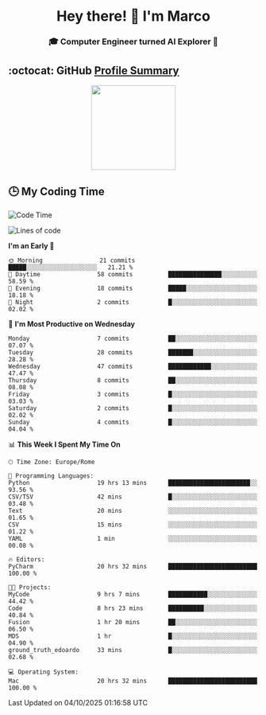 <h1 align="center">Hey there! 👋 I'm Marco</h1> <h3 align="center">🎓 Computer Engineer turned AI Explorer 🌌</h3>

## :octocat: GitHub <a href="https://github.com/vn7n24fzkq/github-profile-summary-cards">Profile Summary</a>

<p align="center">
   <img style="height:170px;display:inline-block" src="http://github-profile-summary-cards.vercel.app/api/cards/profile-details?username=MarcoDelCore&theme=github_dark" />
</p>

## :clock3: My Coding Time 

<!--START_SECTION:waka-->
![Code Time](http://img.shields.io/badge/Code%20Time-182%20hrs%2050%20mins-blue)

![Lines of code](https://img.shields.io/badge/From%20Hello%20World%20I%27ve%20Written-105.3%20thousand%20lines%20of%20code-blue)

**I'm an Early 🐤** 

```text
🌞 Morning                21 commits          █████░░░░░░░░░░░░░░░░░░░░   21.21 % 
🌆 Daytime                58 commits          ███████████████░░░░░░░░░░   58.59 % 
🌃 Evening                18 commits          █████░░░░░░░░░░░░░░░░░░░░   18.18 % 
🌙 Night                  2 commits           █░░░░░░░░░░░░░░░░░░░░░░░░   02.02 % 
```
📅 **I'm Most Productive on Wednesday** 

```text
Monday                   7 commits           ██░░░░░░░░░░░░░░░░░░░░░░░   07.07 % 
Tuesday                  28 commits          ███████░░░░░░░░░░░░░░░░░░   28.28 % 
Wednesday                47 commits          ████████████░░░░░░░░░░░░░   47.47 % 
Thursday                 8 commits           ██░░░░░░░░░░░░░░░░░░░░░░░   08.08 % 
Friday                   3 commits           █░░░░░░░░░░░░░░░░░░░░░░░░   03.03 % 
Saturday                 2 commits           █░░░░░░░░░░░░░░░░░░░░░░░░   02.02 % 
Sunday                   4 commits           █░░░░░░░░░░░░░░░░░░░░░░░░   04.04 % 
```


📊 **This Week I Spent My Time On** 

```text
🕑︎ Time Zone: Europe/Rome

💬 Programming Languages: 
Python                   19 hrs 13 mins      ███████████████████████░░   93.56 % 
CSV/TSV                  42 mins             █░░░░░░░░░░░░░░░░░░░░░░░░   03.48 % 
Text                     20 mins             ░░░░░░░░░░░░░░░░░░░░░░░░░   01.65 % 
CSV                      15 mins             ░░░░░░░░░░░░░░░░░░░░░░░░░   01.22 % 
YAML                     1 min               ░░░░░░░░░░░░░░░░░░░░░░░░░   00.08 % 

🔥 Editors: 
PyCharm                  20 hrs 32 mins      █████████████████████████   100.00 % 

🐱‍💻 Projects: 
MyCode                   9 hrs 7 mins        ███████████░░░░░░░░░░░░░░   44.42 % 
Code                     8 hrs 23 mins       ██████████░░░░░░░░░░░░░░░   40.84 % 
Fusion                   1 hr 20 mins        ██░░░░░░░░░░░░░░░░░░░░░░░   06.50 % 
MDS                      1 hr                █░░░░░░░░░░░░░░░░░░░░░░░░   04.90 % 
ground_truth_edoardo     33 mins             █░░░░░░░░░░░░░░░░░░░░░░░░   02.68 % 

💻 Operating System: 
Mac                      20 hrs 32 mins      █████████████████████████   100.00 % 
```


 Last Updated on 04/10/2025 01:16:58 UTC
<!--END_SECTION:waka-->
